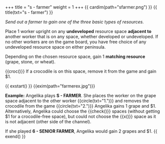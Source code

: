 +++
title = "s - farmer"
weight = 1
+++
{{ cardim(path="sfarmer.png") }}
{{ title(txt="s - farmer") }}

*Send out a farmer to gain one of the three basic types of resources.*

Place 1 worker upright on any **undeveloped** resource space **adjacent to** another worker that is on any space, whether developed or undeveloped. If no other workers are on the game board, you have free choice of any undeveloped resource space on either peninsula.

Depending on the chosen resource space, gain 1 **matching resource** (grape, stone, or wheat).

{{croc()}} If a crocodile is on this space, remove it from the game and gain $1.

{{ exstart() }}
{{exim(path="farmerex.jpg")}}

**Example:** Angelika plays **S - FARMER**. She places the worker on the grape space adjacent to the other worker {{circle(txt="1.")}} and removes the crocodile from the game {{circle(txt="2.")}} Angelika gains 1 grape and $1. Alternatively, Angelika could choose the {{check()}} spaces (without getting $1 for a crocodile-free space), but could not choose the {{x()}} space as it is not adjacent (other side of the channel).

If she played **6 - SENIOR FARMER**, Angelika would gain 2 grapes and $1.
{{ exend() }}
